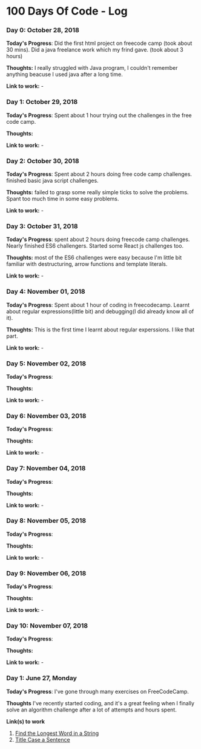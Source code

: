 # 100 Days Of Code - Log

### Day 0: October 28, 2018

**Today's Progress**: Did the first html project on freecode camp (took about 30 mins). Did a java freelance work which my frind gave. (took about 3 hours)

**Thoughts:** I really struggled with Java program, I couldn't remember anything beacuse I used java after a long time.

**Link to work:** -



### Day 1: October 29, 2018

**Today's Progress**: Spent about 1 hour trying out the challenges in the free code camp. 

**Thoughts:** 

**Link to work:** -



### Day 2: October 30, 2018

**Today's Progress**: Spent about 2 hours doing free code camp challenges. finished basic java script challenges.

**Thoughts:** failed to grasp some really simple ticks to solve the problems. Spant too much time in some easy problems.

**Link to work:** -



### Day 3: October 31, 2018

**Today's Progress**: spent about 2 hours doing freecode camp challenges. Nearly finished ES6 challengers. Started some React js challenges too.

**Thoughts:** most of the ES6 challenges were easy because I'm little bit familiar with destructuring, arrow functions and template literals.

**Link to work:** -



### Day 4: November 01, 2018

**Today's Progress**: Spent about 1 hour of coding in freecodecamp. Learnt about regular expressions(little bit) and debugging(I did already know all of it). 

**Thoughts:** This is the first time I learnt about regular experssions. I like that part.

**Link to work:** -



### Day 5: November 02, 2018

**Today's Progress**: 

**Thoughts:** 

**Link to work:** -



### Day 6: November 03, 2018

**Today's Progress**: 

**Thoughts:** 

**Link to work:** -



### Day 7: November 04, 2018

**Today's Progress**: 

**Thoughts:** 

**Link to work:** -



### Day 8: November 05, 2018

**Today's Progress**: 

**Thoughts:** 

**Link to work:** -



### Day 9: November 06, 2018

**Today's Progress**: 

**Thoughts:** 

**Link to work:** -



### Day 10: November 07, 2018

**Today's Progress**: 

**Thoughts:** 

**Link to work:** -




### Day 1: June 27, Monday

**Today's Progress**: I've gone through many exercises on FreeCodeCamp.

**Thoughts** I've recently started coding, and it's a great feeling when I finally solve an algorithm challenge after a lot of attempts and hours spent.

**Link(s) to work**
1. [Find the Longest Word in a String](https://www.freecodecamp.com/challenges/find-the-longest-word-in-a-string)
2. [Title Case a Sentence](https://www.freecodecamp.com/challenges/title-case-a-sentence)
